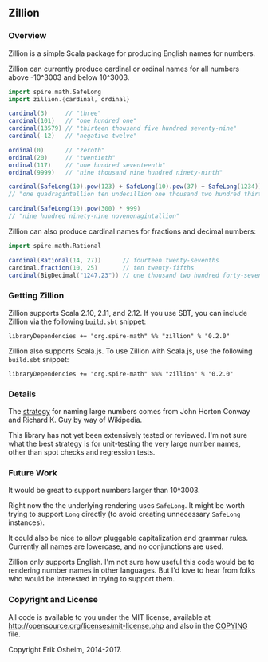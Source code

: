## Zillion

### Overview

Zillion is a simple Scala package for producing English names for
numbers.

Zillion can currently produce cardinal or ordinal names for all
numbers above -10^3003 and below 10^3003.

```scala
import spire.math.SafeLong
import zillion.{cardinal, ordinal}

cardinal(3)     // "three"
cardinal(101)   // "one hundred one"
cardinal(13579) // "thirteen thousand five hundred seventy-nine"
cardinal(-12)   // "negative twelve"

ordinal(0)      // "zeroth"
ordinal(20)     // "twentieth"
ordinal(117)    // "one hundred seventeenth"
ordinal(9999)   // "nine thousand nine hundred ninety-ninth"

cardinal(SafeLong(10).pow(123) + SafeLong(10).pow(37) + SafeLong(1234))
// "one quadragintallion ten undecillion one thousand two hundred thirty-four"

cardinal(SafeLong(10).pow(300) * 999)
// "nine hundred ninety-nine novenonagintallion"
```

Zillion can also produce cardinal names for fractions and decimal
numbers:

```scala
import spire.math.Rational

cardinal(Rational(14, 27))      // fourteen twenty-sevenths
cardinal.fraction(10, 25)       // ten twenty-fifths
cardinal(BigDecimal("1247.23")) // one thousand two hundred forty-seven and twenty-three hundredths
```

### Getting Zillion

Zillion supports Scala 2.10, 2.11, and 2.12. If you use SBT, you can
include Zillion via the following `build.sbt` snippet:

```
libraryDependencies += "org.spire-math" %% "zillion" % "0.2.0"
```

Zillion also supports Scala.js. To use Zillion with Scala.js, use
the following `build.sbt` snippet:

```
libraryDependencies += "org.spire-math" %%% "zillion" % "0.2.0"
```

### Details

The [strategy](http://en.wikipedia.org/wiki/Names_of_large_numbers#Proposals_for_new_naming_system)
for naming large numbers comes from John Horton Conway and Richard
K. Guy by way of Wikipedia.

This library has not yet been extensively tested or reviewed. I'm not
sure what the best strategy is for unit-testing the very large number
names, other than spot checks and regression tests.

### Future Work

It would be great to support numbers larger than 10^3003.

Right now the the underlying rendering uses `SafeLong`. It might be
worth trying to support `Long` directly (to avoid creating unnecessary
`SafeLong` instances).

It could also be nice to allow pluggable capitalization and grammar
rules. Currently all names are lowercase, and no conjunctions are
used.

Zillion only supports English. I'm not sure how useful this code would
be to rendering number names in other languages. But I'd love to hear
from folks who would be interested in trying to support them.

### Copyright and License

All code is available to you under the MIT license, available at
http://opensource.org/licenses/mit-license.php and also in the
[COPYING](COPYING) file.

Copyright Erik Osheim, 2014-2017.
